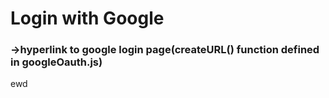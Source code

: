 # Login with Google

### ->hyperlink to google login page(createURL() function defined in googleOauth.js)
ewd

